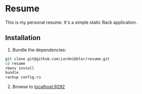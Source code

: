 # Resume

This is my personal resume. It's a simple static Rack application.

## Installation
1. Bundle the dependencies:

  ```sh
  git clone git@github.com:Lordnibbler/resume.git
  cd resume
  rbenv install
  bundle
  rackup config.ru
  ```

2. Browse to <localhost:9292>
